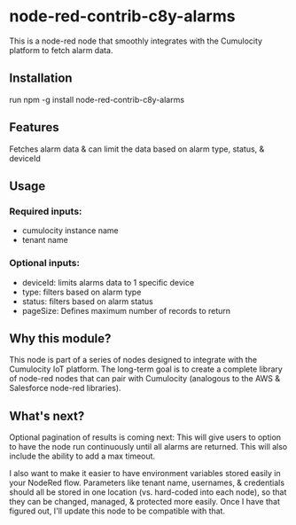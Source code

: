 # node-red-contrib-c8y-alarms
This is a node-red node that smoothly integrates with the Cumulocity platform to fetch alarm data.

## Installation
run npm -g install node-red-contrib-c8y-alarms

## Features
Fetches alarm data & can limit the data based on alarm type, status, & deviceId

## Usage

### Required inputs:
* cumulocity instance name
* tenant name

### Optional inputs:
* deviceId: limits alarms data to 1 specific device
* type: filters based on alarm type
* status: filters based on alarm status
* pageSize: Defines maximum number of records to return


## Why this module?
This node is part of a series of nodes designed to integrate with the Cumulocity IoT platform.  The long-term goal is to create a complete library of node-red nodes that can pair with Cumulocity (analogous to the AWS & Salesforce node-red libraries).

## What's next?
Optional pagination of results is coming next: This will give users to option to have the node run continuously until all alarms are returned. This will also include the ability to add a max timeout.

I also want to make it easier to have environment variables stored easily in your NodeRed flow.  Parameters like tenant name, usernames, & credentials should all be stored in one location (vs. hard-coded into each node), so that they can be changed, managed, & protected more easily.  Once I have that figured out, I'll update this node to be compatible with that.
